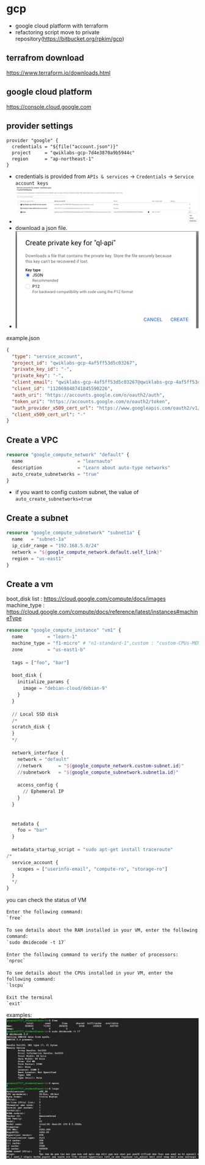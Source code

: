 # gcp
- google cloud platform with terraform
- refactoring script move to private repository(https://bitbucket.org/rpkim/gcp)

## terrafrom download
https://www.terraform.io/downloads.html

## google cloud platform
https://console.cloud.google.com

## provider settings
~~~~
provider "google" {
  credentials = "${file("account.json")}"
  project     = "qwiklabs-gcp-7d4e3870a9b5944c"
  region      = "ap-northeast-1"
}
~~~~
- credentials is provided from `APIs & services` -> `Credentials` -> `Service account keys`
- ![](img/api.png)
- download a json file.
- ![](img/api_2.png)

example.json
```json
{
  "type": "service_account",
  "project_id": "qwiklabs-gcp-4af5ff53d5c03267",
  "private_key_id": "-",
  "private_key": "-",
  "client_email": "qwiklabs-gcp-4af5ff53d5c03267@qwiklabs-gcp-4af5ff53d5c03267.iam.gserviceaccount.com",
  "client_id": "112069848741845590226",
  "auth_uri": "https://accounts.google.com/o/oauth2/auth",
  "token_uri": "https://accounts.google.com/o/oauth2/token",
  "auth_provider_x509_cert_url": "https://www.googleapis.com/oauth2/v1/certs",
  "client_x509_cert_url": "-"
}
```

## Create a VPC
```terraform
resource "google_compute_network" "default" {
  name                    = "learnauto"
  description             = "Learn about auto-type networks"
  auto_create_subnetworks = "true"
}
```
- if you want to config custom subnet, the value of `auto_create_subnetworks=true`

## Create a subnet
```terraform
resource "google_compute_subnetwork" "subnet1a" {
  name   = "subnet-1a"
  ip_cidr_range = "192.168.5.0/24"
  network = "${google_compute_network.default.self_link}"
  region = "us-east1"
}
```

## Create a vm
boot_disk list : https://cloud.google.com/compute/docs/images
machine_type : https://cloud.google.com/compute/docs/reference/latest/instances#machineType
```terraform
resource "google_compute_instance" "vm1" {
  name         = "learn-1"
  machine_type = "f1-micro" # "n1-standard-1",custom : "custom-CPUs-MEMORY", example :  "custom-2-2048" 
  zone         = "us-east1-b"

  tags = ["foo", "bar"]

  boot_disk {
    initialize_params {
      image = "debian-cloud/debian-9"
    }
  }

  // Local SSD disk
  /*
  scratch_disk {
  }
  */

  network_interface {
    network = "default"
    //network      = "${google_compute_network.custom-subnet.id}"
    //subnetwork   = "${google_compute_subnetwork.subnet1a.id}"

    access_config {
      // Ephemeral IP
    }
  }


  metadata {
    foo = "bar"
  }

  metadata_startup_script = "sudo apt-get install traceroute"
/*
  service_account {
    scopes = ["userinfo-email", "compute-ro", "storage-ro"]
  }
  */
}
```

you can check the status of VM
~~~~
Enter the following command: 
`free`

To see details about the RAM installed in your VM, enter the following command:
`sudo dmidecode -t 17`

Enter the following command to verify the number of processors:
`nproc`

To see details about the CPUs installed in your VM, enter the following command:
`lscpu`

Exit the terminal
`exit`
~~~~
examples:
![](img/status.png)

